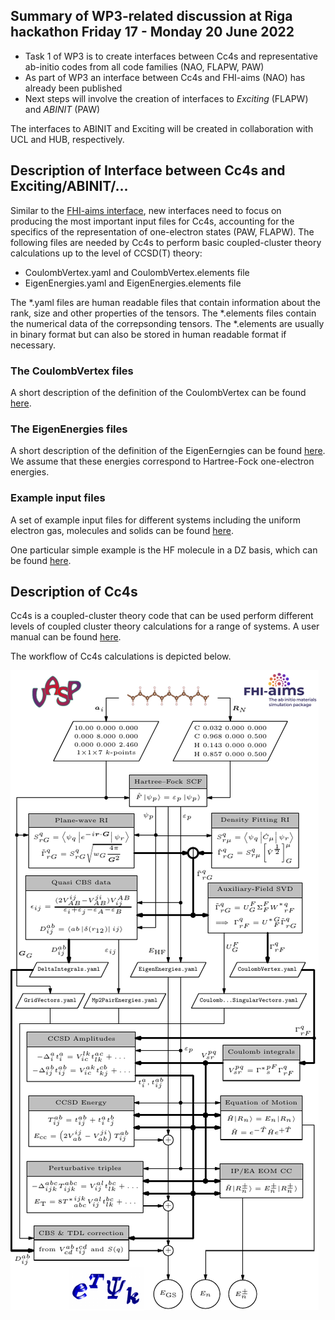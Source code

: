 ## Summary of WP3-related discussion at Riga hackathon Friday 17 - Monday 20 June 2022 

* Task 1 of WP3 is to create interfaces between Cc4s and representative ab-initio codes from all code families (NAO, FLAPW, PAW)
* As part of WP3 an interface between Cc4s and FHI-aims (NAO) has already been published
* Next steps will involve the creation of interfaces to *Exciting* (FLAPW) and *ABINIT* (PAW)

The interfaces to ABINIT and Exciting will be created in collaboration with UCL and HUB, respectively.

## Description of Interface between Cc4s and Exciting/ABINIT/...

Similar to the [FHI-aims interface](https://gitlab.com/moerman1/fhi-cc4s), new interfaces need
to focus on producing the most important input files for Cc4s, accounting for the specifics of the representation of one-electron states (PAW, FLAPW).
The following files are needed by Cc4s to perform basic coupled-cluster theory calculations up to the level of CCSD(T) theory:

* CoulombVertex.yaml and CoulombVertex.elements file
* EigenEnergies.yaml and EigenEnergies.elements file

The \*.yaml files are human readable files that contain information about the rank, size and other properties of the tensors. The \*.elements files contain
the numerical data of the correpsonding tensors. The \*.elements are usually in binary format but can also be stored in human readable format if necessary.

### The CoulombVertex files

A short description of the definition of the CoulombVertex can be found [here](https://manuals.cc4s.org/user-manual/objects/CoulombVertex.html#ID-CoulombVertex).

### The EigenEnergies files

A short description of the definition of the EigenEerngies can be found [here](https://manuals.cc4s.org/user-manual/objects/EigenEnergies.html).
We assume that these energies correspond to Hartree-Fock one-electron energies.

### Example input files

A set of example input files for different systems including the uniform electron gas, molecules and solids
can be found [here](https://gitlab.cc4s.org/cc4s/test-resources/-/tree/master/).

One particular simple example is the HF molecule in a DZ basis, which can be found  [here](https://gitlab.cc4s.org/cc4s/test-resources/-/tree/master/hf).

## Description of Cc4s

Cc4s is a coupled-cluster theory code that can be used perform different levels of coupled cluster theory calculations for a range of systems.
A user manual can be found [here](https://manuals.cc4s.org/user-manual/).

The workflow of Cc4s calculations is depicted below.

![Cc4s flowchart](./img/cc4s-flowchart.png "Cc4s flowchart")

